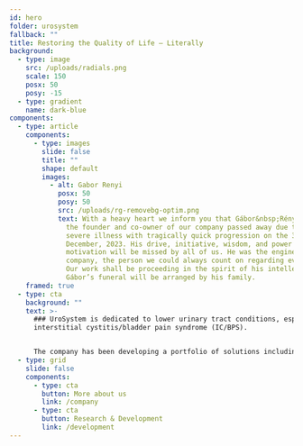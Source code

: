 ```yaml
---
id: hero
folder: urosystem
fallback: ""
title: Restoring the Quality of Life – Literally
background:
  - type: image
    src: /uploads/radials.png
    scale: 150
    posx: 50
    posy: -15
  - type: gradient
    name: dark-blue
components:
  - type: article
    components:
      - type: images
        slide: false
        title: ""
        shape: default
        images:
          - alt: Gabor Renyi
            posx: 50
            posy: 50
            src: /uploads/rg-removebg-optim.png
            text: With a heavy heart we inform you that Gábor&nbsp;Rényi, our beloved colleague,
              the founder and co-owner of our company passed away due to a
              severe illness with tragically quick progression on the 31st of
              December, 2023. His drive, initiative, wisdom, and power of
              motivation will be missed by all of us. He was the engine of our
              company, the person we could always count on regarding everything.
              Our work shall be proceeding in the spirit of his intellectuality.
              Gábor’s funeral will be arranged by his family.
    framed: true
  - type: cta
    background: ""
    text: >-
      ### UroSystem is dedicated to lower urinary tract conditions, especially
      interstitial cystitis/bladder pain syndrome (IC/BPS). 


      The company has been developing a portfolio of solutions including diagnosis methods, medications and devices primarily focusing on the IC/BPS patients worldwide.
  - type: grid
    slide: false
    components:
      - type: cta
        button: More about us
        link: /company
      - type: cta
        button: Research & Development
        link: /development
---
```

